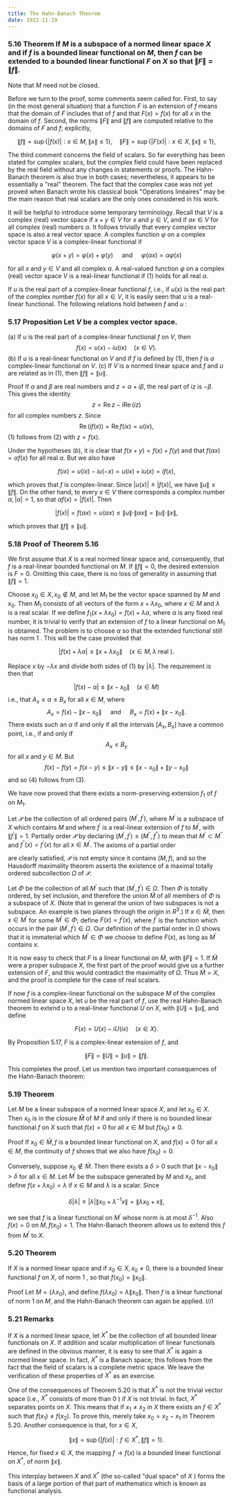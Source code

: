 ```yaml
---
title: The Hahn-Banach Theorem
date: 2022-11-19
---
```


### 5.16 Theorem If $M$ is a subspace of a normed linear space $X$ and if $f$ is a bounded linear functional on $M$, then $f$ can be extended to a bounded linear functional $F$ on $X$ so that $\|F\|=\|f\|$.

Note that $M$ need not be closed.

Before we turn to the proof, some comments seem called for. First, to say (in the most general situation) that a function $F$ is an extension of $f$ means that the domain of $F$ includes that of $f$ and that $F(x)=f(x)$ for all $x$ in the domain of $f$. Second, the norms $\|F\|$ and $\|f\|$ are computed relative to the domains of $F$ and $f$; explicitly,

$$
\|f\|=\sup \{|f(x)|: x \in M,\|x\| \leq 1\}, \quad\|F\|=\sup \{|F(x)|: x \in X,\|x\| \leq 1\},
$$

The third comment concerns the field of scalars. So far everything has been stated for complex scalars, but the complex field could have been replaced by the real field without any changes in statements or proofs. The Hahn-Banach theorem is also true in both cases; nevertheless, it appears to be essentially a "real" theorem. The fact that the complex case was not yet proved when Banach wrote his classical book "Opérations linéaires" may be the main reason that real scalars are the only ones considered in his work.

It will be helpful to introduce some temporary terminology. Recall that $V$ is a complex (real) vector space if $x+y \in V$ for $x$ and $y \in V$, and if $a x \in V$ for all complex (real) numbers $\alpha$. It follows trivially that every complex vector space is also a real vector space. A complex function $\varphi$ on a complex vector space $V$ is a complex-linear functional if

$$
\varphi(x+y)=\varphi(x)+\varphi(y) \quad \text { and } \quad \varphi(\alpha x)=\alpha \varphi(x)
$$

for all $x$ and $y \in V$ and all complex $\alpha$. A real-valued function $\varphi$ on a complex (real) vector space $V$ is a real-linear functional if (1) holds for all real $\alpha$.

If $u$ is the real part of a complex-linear functional $f$, i.e., if $u(x)$ is the real part of the complex number $f(x)$ for all $x \in V$, it is easily seen that $u$ is a real-linear functional. The following relations hold between $f$ and $u$ :

### 5.17 Proposition Let $V$ be a complex vector space.

(a) If $u$ is the real part of a complex-linear functional $f$ on $V$, then
$$
f(x)=u(x)-i u(i x) \quad(x \in V) .
$$
(b) If $u$ is a real-linear functional on $V$ and if $f$ is defined by (1), then $f$ is $a$ complex-linear functional on $V$.
(c) If $V$ is a normed linear space and $f$ and $u$ are related as in (1), then $\|f\|=\|u\|$.

Proof If $\alpha$ and $\beta$ are real numbers and $z=\alpha+i \beta$, the real part of $i z$ is $-\beta$. This gives the identity
$$
z=\operatorname{Re} z-i \operatorname{Re}(i z)
$$
for all complex numbers $z$. Since
$$
\operatorname{Re}(i f(x))=\operatorname{Re} f(i x)=u(i x) \text {, }
$$
(1) follows from (2) with $z=f(x)$.

Under the hypotheses $(b)$, it is clear that $f(x+y)=f(x)+f(y)$ and that $f(\alpha x)=\alpha f(x)$ for all real $\alpha$. But we also have

$$
f(i x)=u(i x)-i u(-x)=u(i x)+i u(x)=i f(x),
$$

which proves that $f$ is complex-linear.
Since $|u(x)| \leq|f(x)|$, we have $\|u\| \leq\|f\|$. On the other hand, to every $x \in V$ there corresponds a complex number $\alpha,|\alpha|=1$, so that $\alpha f(x)=|f(x)|$. Then

$$
|f(x)|=f(\alpha x)=u(\alpha x) \leq\|u\| \cdot\|\alpha x\|=\|u\| \cdot\|x\|,
$$

which proves that $\|f\| \leq\|u\|$.

### 5.18 Proof of Theorem $5.16$

We first assume that $X$ is a real normed linear space and, consequently, that $f$ is a real-linear bounded functional on $M$. If $\|f\|=0$, the desired extension is $F=0$. Omitting this case, there is no loss of generality in assuming that $\|f\|=1$.

Choose $x_0 \in X, x_0 \notin M$, and let $M_1$ be the vector space spanned by $M$ and $x_0$. Then $M_1$ consists of all vectors of the form $x+\lambda x_0$, where $x \in M$ and $\lambda$ is a real scalar. If we define $f_1\left(x+\lambda x_0\right)=f(x)+\lambda \alpha$, where $\alpha$ is any fixed real number, it is trivial to verify that an extension of $f$ to a linear functional on $M_1$ is obtained. The problem is to choose $\alpha$ so that the extended functional still has norm 1 . This will be the case provided that

$$
|f(x)+\lambda \alpha| \leq\left\|x+\lambda x_0\right\| \quad(x \in M, \lambda \text { real }) .
$$

Replace $x$ by $-\lambda x$ and divide both sides of (1) by $|\lambda|$. The requirement is then that

$$
|f(x)-\alpha| \leq\left\|x-x_0\right\| \quad(x \in M)
$$
i.e., that $A_x \leq \alpha \leq B_x$ for all $x \in M$, where
$$
A_x=f(x)-\left\|x-x_0\right\| \quad \text { and } \quad B_x=f(x)+\left\|x-x_0\right\| \text {. }
$$
There exists such an $\alpha$ if and only if all the intervals $\left[A_x, B_x\right]$ have a common point, i.e., if and only if
$$
A_x \leq B_y
$$
for all $x$ and $y \in M$. But
$$
f(x)-f(y)=f(x-y) \leq\|x-y\| \leq\left\|x-x_0\right\|+\left\|y-x_0\right\|
$$
and so (4) follows from (3).

We have now proved that there exists a norm-preserving extension $f_1$ of $f$ on $M_1$.

Let $\mathscr{P}$ be the collection of all ordered pairs $\left(M^{\prime}, f^{\prime}\right)$, where $M^{\prime}$ is a subspace of $X$ which contains $M$ and where $f^{\prime}$ is a real-linear extension of $f$ to $M^{\prime}$, with $\left\|f^{\prime}\right\|=1$. Partially order $\mathscr{P}$ by declaring $\left(M^{\prime}, f^{\prime}\right) \leq\left(M^{\prime \prime}, f^{\prime \prime}\right)$ to mean that $M^{\prime} \subset M^{\prime \prime}$ and $f^{\prime \prime}(x)=f^{\prime}(x)$ for all $x \in M^{\prime}$. The axioms of a partial order

are clearly satisfied, $\mathscr{P}$ is not empty since it contains $(M, f)$, and so the Hausdorff maximality theorem asserts the existence of a maximal totally ordered subcollection $\Omega$ of $\mathscr{P}$.

Let $\Phi$ be the collection of all $M^{\prime}$ such that $\left(M^{\prime}, f^{\prime}\right) \in \Omega$. Then $\Phi$ is totally ordered, by set inclusion, and therefore the union $\tilde{M}$ of all members of $\Phi$ is a subspace of $X$. (Note that in general the union of two subspaces is not a subspace. An example is two planes through the origin in $R^3$.) If $x \in \tilde{M}$, then $x \in M^{\prime}$ for some $M^{\prime} \in \Phi$; define $F(x)=f^{\prime}(x)$, where $f^{\prime}$ is the function which occurs in the pair $\left(M^{\prime}, f^{\prime}\right) \in \Omega$. Our definition of the partial order in $\Omega$ shows that it is immaterial which $M^{\prime} \in \Phi$ we choose to define $F(x)$, as long as $M^{\prime}$ contains $x$.

It is now easy to check that $F$ is a linear functional on $\tilde{M}$, with $\|F\|=1$. If $\tilde{M}$ were a proper subspace $X$, the first part of the proof would give us a further extension of $F$, and this would contradict the maximality of $\Omega$. Thus $\tilde{M}=X$, and the proof is complete for the case of real scalars.

If now $f$ is a complex-linear functional on the subspace $M$ of the complex normed linear space $X$, let $u$ be the real part of $f$, use the real Hahn-Banach theorem to extend $u$ to a real-linear functional $U$ on $X$, with $\|U\|=\|u\|$, and define

$$
F(x)=U(x)-i U(i x) \quad(x \in X) .
$$

By Proposition 5.17, $F$ is a complex-linear extension of $f$, and

$$
\|F\|=\|U\|=\|u\|=\|f\| .
$$

This completes the proof.
Let us mention two important consequences of the Hahn-Banach theorem:

### 5.19 Theorem

Let $M$ be a linear subspace of a normed linear space $X$, and let $x_0 \in X$. Then $x_0$ is in the closure $\bar{M}$ of $M$ if and only if there is no bounded linear functional $f$ on $X$ such that $f(x)=0$ for all $x \in M$ but $f\left(x_0\right) \neq 0$.

Proof If $x_0 \in \bar{M}, f$ is a bounded linear functional on $X$, and $f(x)=0$ for all $x \in M$, the continuity of $f$ shows that we also have $f\left(x_0\right)=0$.

Conversely, suppose $x_0 \notin \bar{M}$. Then there exists a $\delta>0$ such that $\left\|x-x_0\right\|>\delta$ for all $x \in M$. Let $M^{\prime}$ be the subspace generated by $M$ and $x_0$, and define $f\left(x+\lambda x_0\right)=\lambda$ if $x \in M$ and $\lambda$ is a scalar. Since

$$
\delta|\lambda| \leq|\lambda|\left\|x_0+\lambda^{-1} x\right\|=\left\|\lambda x_0+x\right\|,
$$

we see that $f$ is a linear functional on $M^{\prime}$ whose norm is at most $\delta^{-1}$. Also $f(x)=0$ on $M, f\left(x_0\right)=1$. The Hahn-Banach theorem allows us to extend this $f$ from $M^{\prime}$ to $X$.

### 5.20 Theorem

If $X$ is a normed linear space and if $x_0 \in X, x_0 \neq 0$, there is a bounded linear functional $f$ on $X$, of norm 1 , so that $f\left(x_0\right)=\left\|x_0\right\|$.

Proof Let $M=\left\{\lambda x_0\right\}$, and define $f\left(\lambda x_0\right)=\lambda\left\|x_0\right\|$. Then $f$ is a linear functional of norm 1 on $M$, and the Hahn-Banach theorem can again be applied. I//I

### 5.21 Remarks

If $X$ is a normed linear space, let $X^*$ be the collection of all bounded linear functionals on $X$. If addition and scalar multiplication of linear functionals are defined in the obvious manner, it is easy to see that $X^*$ is again a normed linear space. In fact, $X^*$ is a Banach space; this follows from the fact that the field of scalars is a complete metric space. We leave the verification of these properties of $X^*$ as an exercise.

One of the consequences of Theorem $5.20$ is that $X^*$ is not the trivial vector space (i.e., $X^*$ consists of more than 0 ) if $X$ is not trivial. In fact, $X^*$ separates points on $X$. This means that if $x_1 \neq x_2$ in $X$ there exists an $f \in X^*$ such that $f\left(x_1\right) \neq f\left(x_2\right)$. To prove this, merely take $x_0=x_2-x_1$ in Theorem $5.20$.
Another consequence is that, for $x \in X$,

$$
\|x\|=\sup \left\{|f(x)|: f \in X^*,\|f\|=1\right\} .
$$

Hence, for fixed $x \in X$, the mapping $f \rightarrow f(x)$ is a bounded linear functional on $X^*$, of norm $\|x\|$.

This interplay between $X$ and $X^*$ (the so-called "dual space" of $X$ ) forms the basis of a large portion of that part of mathematics which is known as functional analysis.

